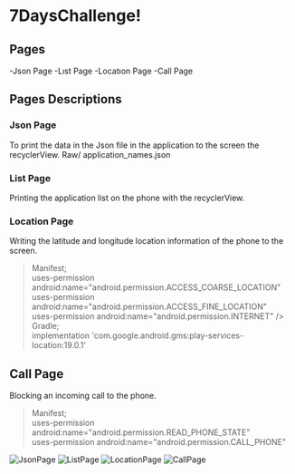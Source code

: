 # 7DaysChallenge!

## Pages
-Json Page
-Lıst Page
-Locatıon Page
-Call Page

## Pages Descriptions
### Json Page
To print the data in the Json file in the application to the screen the recyclerView.
Raw/ application_names.json

### List Page
Printing the application list on the phone with the recyclerView.

### Location Page
Writing the latitude and longitude location information of the phone to the screen. <br/>
>Manifest;<br/>
   uses-permission android:name="android.permission.ACCESS_COARSE_LOCATION" <br/>
  uses-permission android:name="android.permission.ACCESS_FINE_LOCATION"<br/>
   uses-permission android:name="android.permission.INTERNET" /><br/>
Gradle; <br/>
    implementation 'com.google.android.gms:play-services-location:19.0.1'<br/>
## Call Page
Blocking an incoming call to the phone.
> Manifest; <br/>
    uses-permission android:name="android.permission.READ_PHONE_STATE"  <br/>
    uses-permission android:name="android.permission.CALL_PHONE"  <br/>


![JsonPage](https://user-images.githubusercontent.com/83831631/159350414-9c503178-077d-4abd-b9c6-d22fc31bb76b.PNG)
![ListPage](https://user-images.githubusercontent.com/83831631/159350489-ffc9cbd2-f21b-44b6-bc57-ee856323f64b.PNG)
![LocationPage](https://user-images.githubusercontent.com/83831631/159350494-4ffdd04b-78bf-4d88-856b-56792250fd75.PNG)
![CallPage](https://user-images.githubusercontent.com/83831631/159350496-df4703b0-68a6-4654-b48f-57c3c8599d57.PNG)

